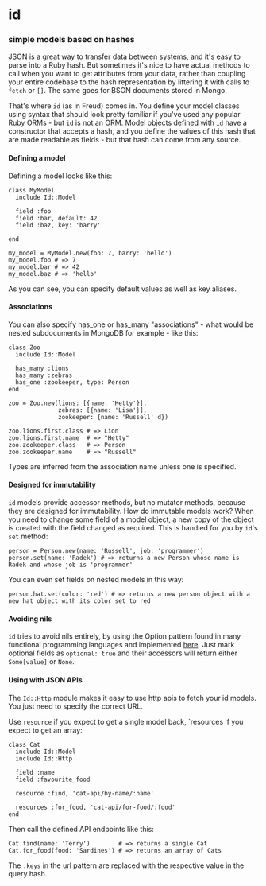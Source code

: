 # id
### simple models based on hashes

JSON is a great way to transfer data between systems, and it's easy to parse into a Ruby hash. But sometimes it's nice to have actual methods to call when you want to get attributes from your data, rather than coupling your entire codebase to the hash representation by littering it with calls to `fetch` or `[]`. The same goes for BSON documents stored in Mongo.

That's where `id` (as in Freud) comes in. You define your model classes using syntax that should look pretty familiar if you've used any popular Ruby ORMs - but `id` is not an ORM. Model objects defined with `id` have a constructor that accepts a hash, and you define the values of this hash that are made readable as fields - but that hash can come from any source.

#### Defining a model

Defining a model looks like this:

    class MyModel
      include Id::Model

      field :foo
      field :bar, default: 42
      field :baz, key: 'barry'

    end

    my_model = MyModel.new(foo: 7, barry: 'hello')
    my_model.foo # => 7
    my_model.bar # => 42
    my_model.baz # => 'hello'

As you can see, you can specify default values as well as key aliases.

#### Associations

You can also specify has_one or has_many "associations" - what would be nested subdocuments in MongoDB for example - like this:

    class Zoo
      include Id::Model

      has_many :lions
      has_many :zebras
      has_one :zookeeper, type: Person
    end

    zoo = Zoo.new(lions: [{name: 'Hetty'}],
                  zebras: [{name: 'Lisa'}],
                  zookeeper: {name: 'Russell' d})

    zoo.lions.first.class # => Lion
    zoo.lions.first.name  # => "Hetty"
    zoo.zookeeper.class   # => Person
    zoo.zookeeper.name    # => "Russell"

Types are inferred from the association name unless one is specified.

#### Designed for immutability

`id` models provide accessor methods, but no mutator methods, because they are designed for immutability. How do immutable models work? When you need to change some field of a model object, a new copy of the object is created with the field changed as required. This is handled for you by `id`'s `set` method:

    person = Person.new(name: 'Russell', job: 'programmer')
    person.set(name: 'Radek') # => returns a new Person whose name is Radek and whose job is 'programmer'

You can even set fields on nested models in this way:

    person.hat.set(color: 'red') # => returns a new person object with a new hat object with its color set to red

#### Avoiding nils

`id` tries to avoid nils entirely, by using the Option pattern found in many functional programming languages and implemented [here](http://github.com/rsslldnphy/optional).
Just mark optional fields as `optional: true` and their accessors will return either `Some[value]` or `None`.

#### Using with JSON APIs

The `Id::Http` module makes it easy to use http apis to fetch your id models. You just need to specify the correct URL.

Use `resource` if you expect to get a single model back, `resources if you expect to get an array:

    class Cat
      include Id::Model
      include Id::Http

      field :name
      field :favourite_food

      resource :find, 'cat-api/by-name/:name'

      resources :for_food, 'cat-api/for-food/:food'
    end

Then call the defined API endpoints like this:

    Cat.find(name: 'Terry')        # => returns a single Cat
    Cat.for_food(food: 'Sardines') # => returns an array of Cats

The `:keys` in the url pattern are replaced with the respective value in the query hash.
